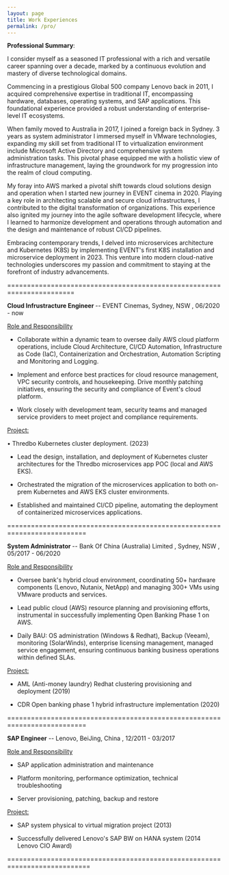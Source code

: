 ```yaml
---
layout: page
title: Work Experiences
permalink: /pro/
---
```


<b>Professional Summary</b>:

I consider myself as a seasoned IT professional with a rich and versatile career spanning over a decade, marked by a continuous evolution and mastery of diverse technological domains. 

Commencing in a prestigious Global 500 company Lenovo back in 2011, I acquired comprehensive expertise in traditional IT, encompassing hardware, databases, operating systems, and SAP applications. This foundational experience provided a robust understanding of enterprise-level IT ecosystems.

When family moved to Australia in 2017, I joined a foreign back in Sydney. 3 years as system administrator I immersed myself in VMware technologies, expanding my skill set from traditional IT to virtualization environment include Microsoft Active Directory and comprehensive system administration tasks. This pivotal phase equipped me with a holistic view of infrastructure management, laying the groundwork for my progression into the realm of cloud computing.

My foray into AWS marked a pivotal shift towards cloud solutions design and operation when I started new journey in EVENT cinema in 2020. Playing a key role in architecting scalable and secure cloud infrastructures, I contributed to the digital transformation of organizations. This experience also ignited my journey into the agile software development lifecycle, where I learned to harmonize development and operations through automation and the design and maintenance of robust CI/CD pipelines.

Embracing contemporary trends, I delved into microservices architecture and Kubernetes (K8S) by implementing EVENT's first K8S installation and microservice deployment in 2023. This venture into modern cloud-native technologies underscores my passion and commitment to staying at the forefront of industry advancements.

=======================================================================

<b>Cloud Infrustracture Engineer </b>  --  EVENT Cinemas,    Sydney, NSW ,       06/2020 - now 

<ins>Role and Responsibility</ins> 

- Collaborate within a dynamic team to oversee daily AWS cloud platform operations, include Cloud Architecture, CI/CD Automation, Infrastructure as Code (IaC), Containerization and Orchestration, Automation Scripting and Monitoring and Logging.

- Implement and enforce best practices for cloud resource management, VPC security controls, and housekeeping. Drive monthly patching initiatives, ensuring the security and compliance of Event's cloud platform.

- Work closely with development team, security teams and managed service providers to meet project and compliance requirements.

<ins>Project:</ins> 

•   Thredbo Kubernetes cluster deployment. (2023)

- Lead the design, installation, and deployment of Kubernetes cluster architectures for the Thredbo microservices app POC (local and AWS EKS).

- Orchestrated the migration of the microservices application to both on-prem Kubernetes and AWS EKS cluster environments.

- Established and maintained CI/CD pipeline, automating the deployment of containerized microservices applications.


==========================================================================


<b>System Administrator </b>  --  Bank Of China (Australia) Limited ,    Sydney, NSW ,       05/2017 - 06/2020 

<ins>Role and Responsibility</ins> 

- Oversee bank's hybrid cloud environment, coordinating 50+ hardware components (Lenovo, Nutanix, NetApp) and managing 300+ VMs using VMware products and services.

- Lead public cloud (AWS) resource planning and provisioning efforts, instrumental in successfully implementing Open Banking Phase 1 on AWS.

- Daily BAU: OS administration (Windows & Redhat), Backup (Veeam), monitoring (SolarWinds), enterprise licensing management, managed service engagement, ensuring continuous banking business operations within defined SLAs.

<ins>Project:</ins> 

- AML (Anti-money laundry) Redhat clustering provisioning and deployment (2019)

- CDR Open banking phase 1 hybrid infrastructure implementation (2020)


==========================================================================

<b>SAP Engineer</b>  --  Lenovo,      BeiJing, China ,      12/2011 - 03/2017 

<ins>Role and Responsibility</ins> 

- SAP application administration and maintenance

- Platform monitoring, performance optimization, technical troubleshooting

- Server provisioning, patching, backup and restore


<ins>Project:</ins> 

- SAP system physical to virtual migration project (2013)

- Successfully delivered Lenovo's SAP BW on HANA system (2014 Lenovo CIO Award)

===========================================================================
